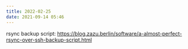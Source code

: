 ```yaml
---
title: 2022-02-25
date: 2021-09-14 05:46
---
```


rsync backup script: https://blog.zazu.berlin/software/a-almost-perfect-rsync-over-ssh-backup-script.html
